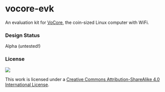 # vocore-evk

An evaluation kit for [VoCore](https://www.indiegogo.com/projects/vocore-a-coin-sized-linux-computer-with-wifi), the coin-sized Linux computer with WiFi.


### Design Status

Alpha (untested!)

### License

![](http://i.creativecommons.org/l/by-sa/4.0/88x31.png)


This work is licensed under a [Creative Commons Attribution-ShareAlike 4.0 International License](http://creativecommons.org/licenses/by-sa/4.0/").

